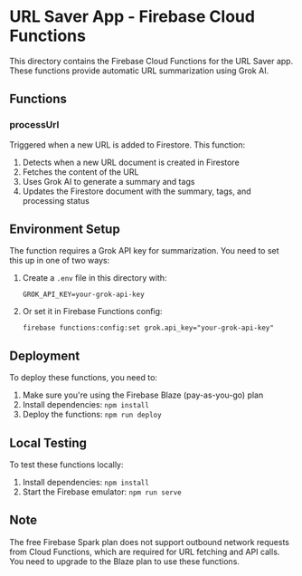 # URL Saver App - Firebase Cloud Functions

This directory contains the Firebase Cloud Functions for the URL Saver app. These functions provide automatic URL summarization using Grok AI.

## Functions

### processUrl

Triggered when a new URL is added to Firestore. This function:

1. Detects when a new URL document is created in Firestore
2. Fetches the content of the URL
3. Uses Grok AI to generate a summary and tags
4. Updates the Firestore document with the summary, tags, and processing status

## Environment Setup

The function requires a Grok API key for summarization. You need to set this up in one of two ways:

1. Create a `.env` file in this directory with:
   ```
   GROK_API_KEY=your-grok-api-key
   ```

2. Or set it in Firebase Functions config:
   ```
   firebase functions:config:set grok.api_key="your-grok-api-key"
   ```

## Deployment

To deploy these functions, you need to:

1. Make sure you're using the Firebase Blaze (pay-as-you-go) plan
2. Install dependencies: `npm install`
3. Deploy the functions: `npm run deploy`

## Local Testing

To test these functions locally:

1. Install dependencies: `npm install`
2. Start the Firebase emulator: `npm run serve`

## Note

The free Firebase Spark plan does not support outbound network requests from Cloud Functions, which are required for URL fetching and API calls. You need to upgrade to the Blaze plan to use these functions. 